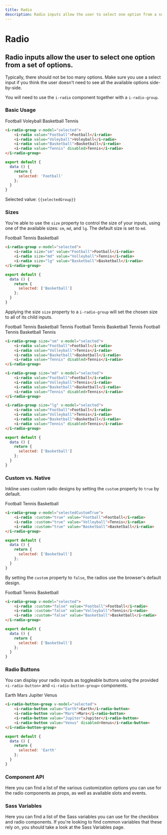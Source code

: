 ```yaml
---
title: Radio
description: Radio inputs allow the user to select one option from a set of options. 
---
```


# Radio
## Radio inputs allow the user to select one option from a set of options. 
 
Typically, there should not be too many options. Make sure you use a select input if you think the user doesn't need to see all the available options side-by-side.

You will need to use the `i-radio` component together with a `i-radio-group`.

### Basic Usage

<i-code title="Radio Group">
<i-tab type="preview">
    <i-radio-group v-model="selectedGroup">
        <i-radio value="Football">Football</i-radio>
        <i-radio value="Voleyball">Voleyball</i-radio>
        <i-radio value="Basketball">Basketball</i-radio>
        <i-radio value="Tennis" disabled>Tennis</i-radio>
    </i-radio-group>
</i-tab>
<i-tab type="html">

~~~html
<i-radio-group v-model="selected">
    <i-radio value="Football">Football</i-radio>
    <i-radio value="Voleyball">Voleyball</i-radio>
    <i-radio value="Basketball">Basketball</i-radio>
    <i-radio value="Tennis" disabled>Tennis</i-radio>
</i-radio-group>
~~~

</i-tab>
<i-tab type="js">

~~~js
export default {
  data () {
    return {
      selected: 'Football'
    };
  }
}
~~~

</i-tab>
<i-tab type="output">
    Selected value: <code>{{selectedGroup}}</code>
</i-tab>
</i-code>


### Sizes
You're able to use the `size` property to control the size of your inputs, using one of the available sizes: `sm`, `md`, and `lg`. The default size is set to `md`. 


<i-code title="Radio Sizes">
<i-tab type="preview">
    <i-radio-group v-model="selectedSize">
        <i-radio size="sm" value="Football">Football</i-radio>
        <i-radio size="md" value="Volleyball">Tennis</i-radio>
        <i-radio size="lg" value="Basketball">Basketball</i-radio>
    </i-radio-group>
</i-tab>
<i-tab type="html">

~~~html
<i-radio-group v-model="selected">
    <i-radio size="sm" value="Football">Football</i-radio>
    <i-radio size="md" value="Volleyball">Tennis</i-radio>
    <i-radio size="lg" value="Basketball">Basketball</i-radio>
</i-radio-group>
~~~

</i-tab>
<i-tab type="js">

~~~js
export default {
  data () {
    return {
      selected: ['Basketball']
    };
  }
}
~~~

</i-tab>
</i-code>

Applying the size `size` property to a `i-radio-group` will set the chosen size to all of its child inputs.


<i-code title="Radio Group Sizes">
<i-tab type="preview">
    <i-radio-group size="sm" v-model="selectedSizeGroupSm" class="_margin-bottom-1">
        <i-radio value="Football">Football</i-radio>
        <i-radio value="Volleyball">Tennis</i-radio>
        <i-radio value="Basketball">Basketball</i-radio>
        <i-radio value="Tennis" disabled>Tennis</i-radio>
    </i-radio-group>
    <i-radio-group size="md" v-model="selectedSizeGroupMd" class="_margin-bottom-1">
        <i-radio value="Football">Football</i-radio>
        <i-radio value="Volleyball">Tennis</i-radio>
        <i-radio value="Basketball">Basketball</i-radio>
        <i-radio value="Tennis" disabled>Tennis</i-radio>
    </i-radio-group>
    <i-radio-group size="lg" v-model="selectedSizeGroupLg">
        <i-radio value="Football">Football</i-radio>
        <i-radio value="Volleyball">Tennis</i-radio>
        <i-radio value="Basketball">Basketball</i-radio>
        <i-radio value="Tennis" disabled>Tennis</i-radio>
    </i-radio-group>
</i-tab>
<i-tab type="html">

~~~html
<i-radio-group size="sm" v-model="selected">
    <i-radio value="Football">Football</i-radio>
    <i-radio value="Volleyball">Tennis</i-radio>
    <i-radio value="Basketball">Basketball</i-radio>
    <i-radio value="Tennis" disabled>Tennis</i-radio>
</i-radio-group>
~~~
~~~html
<i-radio-group size="md" v-model="selected">
    <i-radio value="Football">Football</i-radio>
    <i-radio value="Volleyball">Tennis</i-radio>
    <i-radio value="Basketball">Basketball</i-radio>
    <i-radio value="Tennis" disabled>Tennis</i-radio>
</i-radio-group>
~~~
~~~html
<i-radio-group size="lg" v-model="selected">
    <i-radio value="Football">Football</i-radio>
    <i-radio value="Volleyball">Tennis</i-radio>
    <i-radio value="Basketball">Basketball</i-radio>
    <i-radio value="Tennis" disabled>Tennis</i-radio>
</i-radio-group>
~~~

</i-tab>
<i-tab type="js">

~~~js
export default {
  data () {
    return {
      selected: ['Basketball']
    };
  }
}
~~~

</i-tab>
</i-code>


### Custom vs. Native
Inkline uses custom radio designs by setting the `custom` property to `true` by default. 

<i-code title="Custon Radio Input">
<i-tab type="preview">
    <i-radio-group v-model="selectedCustomTrue">
        <i-radio :custom="true" value="Football">Football</i-radio>
        <i-radio :custom="true" value="Volleyball">Tennis</i-radio>
        <i-radio :custom="true" value="Basketball">Basketball</i-radio>    
    </i-radio-group>
</i-tab>
<i-tab type="html">

~~~html
<i-radio-group v-model="selectedCustomTrue">
    <i-radio :custom="true" value="Football">Football</i-radio>
    <i-radio :custom="true" value="Volleyball">Tennis</i-radio>
    <i-radio :custom="true" value="Basketball">Basketball</i-radio>    
</i-radio-group>
~~~

</i-tab>
<i-tab type="js">

~~~js
export default {
  data () {
    return {
      selected: ['Basketball']
    };
  }
}
~~~

</i-tab>
</i-code>

By setting the `custom` property to `false`, the radios use the browser's default design. 


<i-code title="Native Radio Input">
<i-tab type="preview">
    <i-radio-group v-model="selectedCustomFalse">
        <i-radio :custom="false" value="Football">Football</i-radio>
        <i-radio :custom="false" value="Volleyball">Tennis</i-radio>
        <i-radio :custom="false" value="Basketball">Basketball</i-radio>
    </i-radio-group>
</i-tab>
<i-tab type="html">

~~~html
<i-radio-group v-model="selected">
    <i-radio :custom="false" value="Football">Football</i-radio>
    <i-radio :custom="false" value="Volleyball">Tennis</i-radio>
    <i-radio :custom="false" value="Basketball">Basketball</i-radio>
</i-radio-group>
~~~

</i-tab>
<i-tab type="js">

~~~js
export default {
  data () {
    return {
      selected: ['Basketball']
    };
  }
}
~~~

</i-tab>
</i-code>

### Radio Buttons

You can display your radio inputs as toggleable buttons using the provided `<i-radio-button>` and `<i-radio-button-group>` components.

<i-code title="Radio Button Group">
<i-tab type="preview">
    <i-radio-button-group v-model="selectedButton">
        <i-radio-button value="Earth">Earth</i-radio-button>
        <i-radio-button value="Mars">Mars</i-radio-button>
        <i-radio-button value="Jupiter">Jupiter</i-radio-button>
        <i-radio-button value="Venus" disabled>Venus</i-radio-button>
    </i-radio-button-group>
</i-tab>
<i-tab type="html">

~~~html
<i-radio-button-group v-model="selected">
    <i-radio-button value="Earth">Earth</i-radio-button>
    <i-radio-button value="Mars">Mars</i-radio-button>
    <i-radio-button value="Jupiter">Jupiter</i-radio-button>
    <i-radio-button value="Venus" disabled>Venus</i-radio-button>
</i-radio-button-group>
~~~

</i-tab>
<i-tab type="js">

~~~js
export default {
  data () {
    return {
      selected: 'Earth'
    };
  }
}
~~~

</i-tab>
</i-code>


### Component API
Here you can find a list of the various customization options you can use for the radio components as props, as well as available slots and events.

<i-code title="Radio API" markup="i-radio" expanded>
    <i-tab type="props">
        <api-table>
            <api-table-row>
                <template slot="property">custom</template>
                <template slot="description">Sets the styling of the radio form component to custom or native.</template>
                <template slot="type"><code>Boolean</code></template>
                <template slot="values"><code>true</code>, <code>false</code></template>
                <template slot="default"><code>true</code></template>
            </api-table-row>
            <api-table-row>
                <template slot="property">disabled</template>
                <template slot="description">Sets the state of the radio form component as disabled.</template>
                <template slot="type"><code>Boolean</code></template>
                <template slot="values"><code>true</code>, <code>false</code></template>
                <template slot="default"><code>false</code></template>
            </api-table-row>
            <api-table-row>
                <template slot="property">indeterminate</template>
                <template slot="description">Sets the state of the radio form component as indeterminate.</template>
                <template slot="type"><code>Boolean</code></template>
                <template slot="values"><code>true</code>, <code>false</code></template>
                <template slot="default"><code>false</code></template>
            </api-table-row>
            <api-table-row>
                <template slot="property">readonly</template>
                <template slot="description">Sets the state of the radio form component as readonly.</template>
                <template slot="type"><code>Boolean</code></template>
                <template slot="values"><code>true</code>, <code>false</code></template>
                <template slot="default"><code>false</code></template>
            </api-table-row>
            <api-table-row>
                <template slot="property">schema</template>
                <template slot="description">Provides a schema binding to the radio form component. See the <nuxt-link :to="{ name: 'docs-forms-validation-introduction' }">Form Validation</nuxt-link> documentation.</template>
                <template slot="type"><code>Object</code></template>
                <template slot="values"></template>
                <template slot="default"></template>
            </api-table-row>
            <api-table-row>
                <template slot="property">size</template>
                <template slot="description">Sets the size of the radio form component.</template>
                <template slot="type"><code>String</code></template>
                <template slot="values"><code>sm</code>, <code>md</code>, <code>lg</code></template>
                <template slot="default"><code>md</code></template>
            </api-table-row>
            <api-table-row>
                <template slot="property">value</template>
                <template slot="description">Sets the value of the radio form component.</template>
                <template slot="type"><code>String</code></template>
                <template slot="values"></template>
                <template slot="default"></template>
            </api-table-row>
        </api-table>
    </i-tab>
    <i-tab type="slots">
        <api-table>
            <api-table-row>
                <template slot="slot">default</template>
                <template slot="description">Slot for radio form component label.</template>
            </api-table-row>
        </api-table>
    </i-tab>
    <i-tab type="events">
        <api-table>
            <api-table-row>
                <template slot="event">click</template>
                <template slot="description">Emitted when radio form component is clicked.</template>
                <template slot="type"><code>(event: Event) => {}</code></template>
            </api-table-row>
            <api-table-row>
                <template slot="event">focus</template>
                <template slot="description">Emitted when radio form component is focused.</template>
                <template slot="type"><code>(event: Event) => {}</code></template>
            </api-table-row>
            <api-table-row>
                <template slot="event">blur</template>
                <template slot="description">Emitted when radio form component is blurred.</template>
                <template slot="type"><code>(event: Event) => {}</code></template>
            </api-table-row>
            <api-table-row>
                <template slot="event">input</template>
                <template slot="description">Emitted when radio form component value changes.</template>
                <template slot="type"><code>(value: String) => {}</code></template>
            </api-table-row>
        </api-table>
    </i-tab>
</i-code>

<i-code title="Radio Group API" markup="i-radio-group" expanded>
    <i-tab type="props">
        <api-table>
            <api-table-row>
                <template slot="property">disabled</template>
                <template slot="description">Sets the state of the radio form group component as disabled.</template>
                <template slot="type"><code>Boolean</code></template>
                <template slot="values"><code>true</code>, <code>false</code></template>
                <template slot="default"><code>false</code></template>
            </api-table-row>
            <api-table-row>
                <template slot="property">readonly</template>
                <template slot="description">Sets the state of the radio form group component as readonly.</template>
                <template slot="type"><code>Boolean</code></template>
                <template slot="values"><code>true</code>, <code>false</code></template>
                <template slot="default"><code>false</code></template>
            </api-table-row>
            <api-table-row>
                <template slot="property">size</template>
                <template slot="description">Sets the size of the radio form group component.</template>
                <template slot="type"><code>String</code></template>
                <template slot="values"><code>sm</code>, <code>md</code>, <code>lg</code></template>
                <template slot="default"><code>md</code></template>
            </api-table-row>
            <api-table-row>
                <template slot="property">value</template>
                <template slot="description">Sets the value of the radio form group component. To be provided using the <code>v-model</code> directive.</template>
                <template slot="type"><code>String</code></template>
                <template slot="values"></template>
                <template slot="default"></template>
            </api-table-row>
        </api-table>
    </i-tab>
    <i-tab type="slots">
        <api-table>
            <api-table-row>
                <template slot="slot">default</template>
                <template slot="description">Slot for radio form group component default content.</template>
            </api-table-row>
        </api-table>
    </i-tab>
    <i-tab type="events">
        <api-table>
            <api-table-row>
                <template slot="event">focus</template>
                <template slot="description">Emitted when a child radio form component is focused.</template>
                <template slot="type"><code>(event: Event) => {}</code></template>
            </api-table-row>
            <api-table-row>
                <template slot="event">blur</template>
                <template slot="description">Emitted when a child radio form component is blurred.</template>
                <template slot="type"><code>(event: Event) => {}</code></template>
            </api-table-row>
            <api-table-row>
                <template slot="event">input</template>
                <template slot="description">Emitted when radio form group component value changes.</template>
                <template slot="type"><code>(value: String) => {}</code></template>
            </api-table-row>
        </api-table>
    </i-tab>
</i-code>


### Sass Variables
Here you can find a list of the Sass variables you can use for the checkbox and radio components. If you're looking to find common variables that these rely on, you should take a look at the <nuxt-link :to="{ name: 'docs-core-sass-variables' }">Sass Variables</nuxt-link> page.

<i-code title="Radio" expanded>
    <i-tab type="scss">
        <api-table>
            <api-table-row>
                <template slot="property">$form-check-radio-border-radius </template>
                <template slot="default"><code>100%</code></template>
            </api-table-row>
            <api-table-row>
                <template slot="property">$form-check-radio-icon-size-base </template>
                <template slot="default"><code>8px</code></template>
            </api-table-row>
            <api-table-row>
                <template slot="property">$form-check-radio-icon-size </template>
                <template slot="default"><code>size-map($form-check-radio-icon-size-base, $sizes, $size-multipliers)</code></template>
            </api-table-row>
        </api-table>
    </i-tab>
</i-code>  
<i-code title="Checkable" expanded>
    <i-tab type="scss">
        <api-table>
            <api-table-row>
                <template slot="property">$form-check-disabled-color</template>
                <template slot="default"><code>$text-muted</code></template>
            </api-table-row>
            <api-table-row>
                <template slot="property">$form-check-margin-right</template>
                <template slot="default"><code>$spacer</code></template>
            </api-table-row>
            <api-table-row>
                <template slot="property">$form-check-indicator-color</template>
                <template slot="default"><code>$color-black</code></template>
            </api-table-row>
            <api-table-row>
                <template slot="property">$form-check-indicator-checked-color</template>
                <template slot="default"><code>$color-white</code></template>
            </api-table-row>
            <api-table-row>
                <template slot="property">$form-check-indicator-active-color</template>
                <template slot="default"><code>$color-white</code></template>
            </api-table-row>
            <api-table-row>
                <template slot="property">$form-check-indicator-disabled-color</template>
                <template slot="default"><code>$color-gray-30</code></template>
            </api-table-row>
            <api-table-row>
                <template slot="property">$form-check-indicator-checked-background-color</template>
                <template slot="default"><code>$color-primary</code></template>
            </api-table-row>
            <api-table-row>
                <template slot="property">$form-check-indicator-active-background-color</template>
                <template slot="default"><code>$color-primary</code></template>
            </api-table-row>
            <api-table-row>
                <template slot="property">$form-check-indicator-disabled-background-color</template>
                <template slot="default"><code>$color-gray-40</code></template>
            </api-table-row>
            <api-table-row>
                <template slot="property">$form-check-indicator-disabled-checked-background-color-light</template>
                <template slot="default"><code>$color-gray-40</code></template>
            </api-table-row>
            <api-table-row>
                <template slot="property">$form-check-indicator-disabled-checked-background-color-dark</template>
                <template slot="default"><code>$color-gray-60</code></template>
            </api-table-row>
            <api-table-row>
                <template slot="property">$form-check-indicator-size</template>
                <template slot="default"><code>1rem</code></template>
            </api-table-row>
            <api-table-row>
                <template slot="property">$form-check-indicator-gutter</template>
                <template slot="default"><code>spacers('1/2')</code></template>
            </api-table-row>
            <api-table-row>
                <template slot="property">$form-check-indicator-margin-normalize</template>
                <template slot="default"><code>$form-check-indicator-size / 4</code></template>
            </api-table-row>
            <api-table-row>
                <template slot="property">$form-check-indicator-box-shadow</template>
                <template slot="default"><code>0 0 0 1px rgba($color-black, 0.2), inset 0 0.25rem 0.25rem rgba($color-black, 0.1)</code></template>
            </api-table-row>
            <api-table-row>
                <template slot="property">$form-check-indicator-focused-box-shadow</template>
                <template slot="default"><code>0 0 0 1px $body-background, 0 0 0.2rem 0.2rem rgba($color-primary, 0.33)</code></template>
            </api-table-row>
            <api-table-row>
                <template slot="property">$form-check-indicator-checked-box-shadow</template>
                <template slot="default"><code>none</code></template>
            </api-table-row>
            <api-table-row>
                <template slot="property">$form-check-indicator-active-box-shadow</template>
                <template slot="default"><code>none</code></template>
            </api-table-row>
            <api-table-row>
                <template slot="property">$form-check-indicator-background-size</template>
                <template slot="default"><code>0.5rem</code></template>
            </api-table-row>
            <api-table-row>
                <template slot="property">$checkable-color-for-light-variant</template>
                <template slot="default"><code>$color-for-light-variant</code></template>
            </api-table-row>
            <api-table-row>
                <template slot="property">$checkable-color-for-dark-variant</template>
                <template slot="default"><code>$color-for-dark-variant</code></template>
            </api-table-row>
            <api-table-row>
                <template slot="property">$checkable-variant-{variant}</template>
                <template slot="default"><code>checkable-variant($color-{variant})</code></template>
            </api-table-row>
            <api-table-row>
                <template slot="property">$checkable-variants</template>
<template slot="default-row">
                
~~~scss
(
    light: $checkable-variant-light,
    dark: $checkable-variant-dark
)
~~~
                
</template>
            </api-table-row>
            <api-table-row>
                <template slot="function">checkable-variant</template>
<template slot="default-row">
                
~~~scss
@function checkable-variant($variant) {
    $checkable-variant-indicator-background: $variant;
    $checkable-variant-indicator-color: $color-black;
    $checkable-variant-indicator-checked-color: $color-white;
    $checkable-variant-indicator-active-color: $color-white;
    $checkable-variant-indicator-disabled-color: $color-gray-30;
    $checkable-variant-indicator-checked-background-color: $color-primary;
    $checkable-variant-indicator-active-background-color: $color-primary;
    $checkable-variant-indicator-disabled-background-color: $color-gray-40;
    $checkable-variant-indicator-disabled-checked-background-color: variant-color-by-luminance($variant, $color-gray-40, $color-gray-60);
    $checkable-variant-indicator-box-shadow: 0 0 0 1px rgba($color-black, 0.2), inset 0 0.25rem 0.25rem rgba($color-black, 0.1) !default;
    $checkable-variant-indicator-focused-box-shadow: 0 0 0 1px $body-background, 0 0 0.2rem 0.2rem rgba($color-primary, 0.33) !default;
    $checkable-variant-indicator-checked-box-shadow: none !default;
    $checkable-variant-indicator-active-box-shadow: none !default;
    $checkable-variant-indicator-background-size: 0.5rem !default;

    $variant-map: (
        indicator-background: $checkable-variant-indicator-background,
        indicator-color: $checkable-variant-indicator-color,
        indicator-checked-color: $checkable-variant-indicator-checked-color,
        indicator-active-color: $checkable-variant-indicator-active-color,
        indicator-disabled-color: $checkable-variant-indicator-disabled-color,
        indicator-checked-background-color: $checkable-variant-indicator-checked-background-color,
        indicator-active-background-color: $checkable-variant-indicator-active-background-color,
        indicator-disabled-background-color: $checkable-variant-indicator-disabled-background-color,
        indicator-disabled-checked-background-color: $checkable-variant-indicator-disabled-checked-background-color,
        indicator-box-shadow: $checkable-variant-indicator-box-shadow,
        indicator-focused-box-shadow: $checkable-variant-indicator-focused-box-shadow,
        indicator-checked-box-shadow: $checkable-variant-indicator-checked-box-shadow,
        indicator-active-box-shadow: $checkable-variant-indicator-active-box-shadow,
        indicator-background-size: $checkable-variant-indicator-background-size
    );

    @return $variant-map;
}
~~~
</template>
            </api-table-row>
        </api-table>
    </i-tab>
</i-code>
